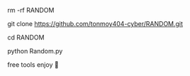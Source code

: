rm -rf RANDOM

git clone https://github.com/tonmoy404-cyber/RANDOM.git

cd RANDOM 

python Random.py

free tools enjoy 💝
